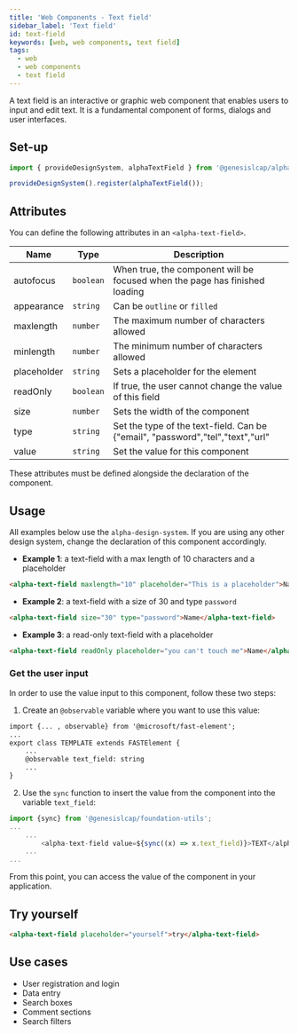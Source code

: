 ```yaml
---
title: 'Web Components - Text field'
sidebar_label: 'Text field'
id: text-field
keywords: [web, web components, text field]
tags:
  - web
  - web components
  - text field
---
```


A text field is an interactive or graphic web component that enables users to input and edit text.
It is a fundamental component of forms, dialogs and user interfaces.
## Set-up

```ts
import { provideDesignSystem, alphaTextField } from '@genesislcap/alpha-design-system';

provideDesignSystem().register(alphaTextField());
```

## Attributes

You can define the following attributes in an `<alpha-text-field>`.

| Name        | Type      | Description                                                                    |
|-------------|-----------|--------------------------------------------------------------------------------|
| autofocus   | `boolean` | When true, the component will be focused when the page has finished loading    |
| appearance  | `string`  | Can be `outline` or `filled`                                                   |
| maxlength   | `number`  | The maximum number of characters allowed                                       |
| minlength   | `number`  | The minimum number of characters allowed                                       |
| placeholder | `string`  | Sets a placeholder for the element                                             |
| readOnly    | `boolean` | If true, the user cannot change the value of this field                        |
| size        | `number`  | Sets the width of the component                                                |
| type        | `string`  | Set the type of the text-field. Can be {"email", "password","tel","text","url" | 
| value       | `string`  | Set the value for this component                                               | 

These attributes must be defined alongside the declaration of the component.

## Usage
All examples below use the `alpha-design-system`. If you are using any other design system, change the declaration
of this component accordingly.

- **Example 1**: a text-field with a max length of 10 characters and a placeholder
```html title="Example 1"
<alpha-text-field maxlength="10" placeholder="This is a placeholder">Name</alpha-text-field>
```
- **Example 2**: a text-field with a size of 30 and type `password`
```html title="Example 2"
<alpha-text-field size="30" type="password">Name</alpha-text-field>
```
- **Example 3**: a read-only text-field with a placeholder
```html title="Example 3"
<alpha-text-field readOnly placeholder="you can't touch me">Name</alpha-text-field>
```

### Get the user input
In order to use the value input to this component, follow these two steps:

1. Create an `@observable` variable where you want to use this value:

```html {1,5}
import {... , observable} from '@microsoft/fast-element';
...
export class TEMPLATE extends FASTElement {
    ...
    @observable text_field: string
    ...
}
```

2. Use the `sync` function to insert the value from the component into the variable `text_field`:

```typescript tile="Example 4" {1,4}
import {sync} from '@genesislcap/foundation-utils';
...
    ...
        <alpha-text-field value=${sync((x) => x.text_field)}>TEXT</alpha-text-field>
    ...
...    
```

From this point, you can access the value of the component in your application.

## Try yourself

```html title="try yourself" live
<alpha-text-field placeholder="yourself">try</alpha-text-field>
```

## Use cases

- User registration and login
- Data entry
- Search boxes
- Comment sections
- Search filters
